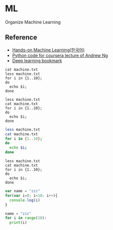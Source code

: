 # ML
Organize Machine Learning<br>
## Reference
* [Hands-on Machine Learning(한국어)](https://github.com/Hahnnz/Hands_on_ML-Kor)
* [Python code for coursera lecture of Andrew Ng](https://github.com/JWarmenhoven/Coursera-Machine-Learning)
* [Deep learning bookmark](https://github.com/bbongcol/deep-learning-bookmarks)
```console
cat machine.txt
less machine.txt
for i in {1..10};
do
  echo $i;
done
```
```shell
less machine.txt
cat machine.txt
for i in {1..10};
do
  echo $i;
done
```
```bash
less machine.txt
cat machine.txt
for i in {1..10};
do
  echo $i;
done
```
```
less machine.txt
cat machine.txt
for i in {1..10};
do
  echo $i;
done
```
```javascript
var name = "zzz"
for(var i=0; i<10; i++){
  console.log(i)
}
```
```python
name = "zzz"
for i in range(10):
  print(i)
```
